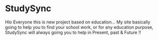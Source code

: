 # StudySync
Hlo Everyone this is new project based on education... My site basically going to help you to find your school work, or for any education purpose, StudySync will always going you to help in Present, past &amp; Future !!
